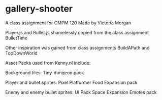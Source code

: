 # gallery-shooter
A class assignment for CMPM 120
Made by Victoria Morgan

Player.js and Bullet.js shamelessly copied from the class
assignment BulletTime

Other inspiration was gained from class assignments
BuildAPath and TopDownWorld

Asset Packs used from Kenny.nl include:

Background tiles: 
Tiny-dungeon pack

Player and bullet sprites:
Pixel Platformer Food Expansion pack

Enemy and enemy bullet sprites:
UI Pack Space Expansion
Emotes pack